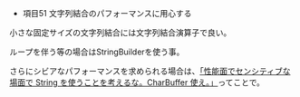 * 項目51 文字列結合のパフォーマンスに用心する

小さな固定サイズの文字列結合には文字列結合演算子で良い。

ループを伴う等の場合はStringBuilderを使う事。

さらにシビアなパフォーマンスを求められる場合は、[「性能面でセンシティブな場面で String を使うことを考えるな。CharBuffer 使え。」](http://d.hatena.ne.jp/aoe-tk/20140409/1397059399)ってことで。


